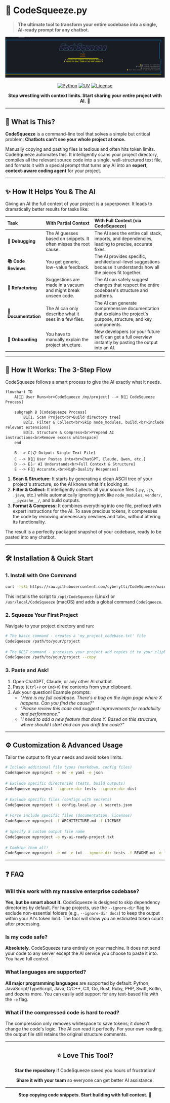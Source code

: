 # 🤖 CodeSqueeze.py

> **The ultimate tool to transform your entire codebase into a single, AI-ready prompt for any chatbot.**

![CodeSqueeze Banner](assets/CodeSqueeze_image.png)

<div align="center">

[![Python](https://img.shields.io/badge/Python-3.12+-blue.svg)](https://python.org)
[![UV](https://img.shields.io/badge/UV-Ready-green.svg)](https://docs.astral.sh/uv/)
[![License](https://img.shields.io/badge/License-MIT-yellow.svg)](LICENSE)

**Stop wrestling with context limits. Start sharing your *entire* project with AI.** 🚀

</div>

---

## 🤔 What is This?

**CodeSqueeze** is a command-line tool that solves a simple but critical problem: **Chatbots can't see your whole project at once.**

Manually copying and pasting files is tedious and often hits token limits. CodeSqueeze automates this. It intelligently scans your project directory, compiles all the relevant source code into a single, well-structured text file, and formats it with a special prompt that turns any AI into an **expert, context-aware coding agent** for your project.

---

## ✨ How It Helps You & The AI

Giving an AI the full context of your project is a superpower. It leads to dramatically better results for tasks like:

| Task | With Partial Context | With Full Context (via CodeSqueeze) |
| :--- | :--- | :--- |
| **🐛 Debugging** | The AI guesses based on snippets. It often misses the root cause. | The AI sees the entire call stack, imports, and dependencies, leading to precise, accurate fixes. |
| **📚 Code Reviews** | You get generic, low-value feedback. | The AI provides specific, architectural-level suggestions because it understands how all the pieces fit together. |
| **🔄 Refactoring** | Suggestions are made in a vacuum and might break unseen code. | The AI can safely suggest changes that respect the entire codebase's structure and patterns. |
| **📖 Documentation** | The AI can only describe what it sees in a few files. | The AI can generate comprehensive documentation that explains the project's purpose, structure, and key components. |
| **🧠 Onboarding** | You have to manually explain the project structure. | New developers (or your future self) can get a full overview instantly by pasting the output into an AI. |

---

## 🚀 How It Works: The 3-Step Flow

CodeSqueeze follows a smart process to give the AI exactly what it needs.

```mermaid
flowchart TD
    A[🧑‍💻 User Runs<br>CodeSqueeze /my/project] --> B[🔄 CodeSqueeze Process]
    
    subgraph B [CodeSqueeze Process]
        B1[1. Scan Project<br>Build directory tree]
        B2[2. Filter & Collect<br>Skip node_modules, build,<br>include relevant extensions]
        B3[3. Structure & Compress<br>Prepend AI instructions<br>Remove excess whitespace]
    end

    B --> C[📋 Output: Single Text File]
    C --> D[🤖 User Pastes into<br>ChatGPT, Claude, Qwen, etc.]
    D --> E[✅ AI Understands<br>Full Context & Structure]
    E --> F[🎯 Accurate,<br>High-Quality Responses]
```

1.  **Scan & Structure:** It starts by generating a clean ASCII tree of your project's structure, so the AI knows what it's looking at.
2.  **Filter & Collect:** It intelligently collects all your source files (`.py`, `.js`, `.java`, etc.) while automatically ignoring junk like `node_modules`, `vendor/`, `__pycache__/`, and build outputs.
3.  **Format & Compress:** It combines everything into one file, prefixed with expert instructions for the AI. To save precious tokens, it compresses the code by removing unnecessary newlines and tabs, without altering its functionality.

The result is a perfectly packaged snapshot of your codebase, ready to be pasted into any chatbot.

---

## 🛠️ Installation & Quick Start

### 1. Install with One Command
```bash
curl -fsSL https://raw.githubusercontent.com/cyberytti/CodeSqueeze/main/install.sh | bash
```
This installs the script to `/opt/CodeSqueeze` (Linux) or `/usr/local/CodeSqueeze` (macOS) and adds a global command `CodeSqueeze`.

### 2. Squeeze Your First Project
Navigate to your project directory and run:
```bash
# The basic command - creates a 'my_project_codebase.txt' file
CodeSqueeze /path/to/your/project

# The BEST command - processes your project and copies it to your clipboard
CodeSqueeze /path/to/your/project --copy
```

### 3. Paste and Ask!
1.  Open ChatGPT, Claude, or any other AI chatbot.
2.  Paste (`Ctrl+V` or `Cmd+V`) the contents from your clipboard.
3.  Ask your question! Example prompts:
    *   *"Here is my full codebase. There's a bug on the login page where X happens. Can you find the cause?"*
    *   *"Please review this code and suggest improvements for readability and performance."*
    *   *"I need to add a new feature that does Y. Based on this structure, where should I start and can you draft the code?"*

---

## ⚙️ Customization & Advanced Usage

Tailor the output to fit your needs and avoid token limits.

```bash
# Include additional file types (markdown, config files)
CodeSqueeze myproject -e md -e yaml -e json

# Exclude specific directories (tests, build outputs)
CodeSqueeze myproject --ignore-dir tests --ignore-dir dist

# Exclude specific files (configs with secrets)
CodeSqueeze myproject -i config.local.py -i secrets.json

# Force include specific files (documentation, licenses)
CodeSqueeze myproject -f ARCHITECTURE.md -f LICENSE

# Specify a custom output file name
CodeSqueeze myproject -o my-ai-ready-project.txt

# Combine them all!
CodeSqueeze myproject -e md -e txt --ignore-dir tests -f README.md -o full_dump.txt --copy
```

---

## ❓ FAQ

### **Will this work with my massive enterprise codebase?**
**Yes, but be smart about it.** CodeSqueeze is designed to skip dependency directories by default. For huge projects, use the `--ignore-dir` flag to exclude non-essential folders (e.g., `--ignore-dir docs`) to keep the output within your AI's token limit. The tool will show you an estimated token count after processing.

### **Is my code safe?**
**Absolutely.** CodeSqueeze runs entirely on your machine. It does not send your code to any server except the AI service you choose to paste it into. You have full control.

### **What languages are supported?**
**All major programming languages** are supported by default: Python, JavaScript/TypeScript, Java, C/C++, C#, Go, Rust, Ruby, PHP, Swift, Kotlin, and dozens more. You can easily add support for any text-based file with the `-e` flag.

### **What if the compressed code is hard to read?**
The compression only removes whitespace to save tokens; it doesn't change the code's logic. The AI can read it perfectly. For your own reading, the output file still retains the original structure comments.

---

<div align="center">

## ⭐ **Love This Tool?**

**Star the repository** if CodeSqueeze saved you hours of frustration!

**Share it with your team** so everyone can get better AI assistance.

---

**Stop copying code snippets. Start building with full context.** 🚀

</div>
